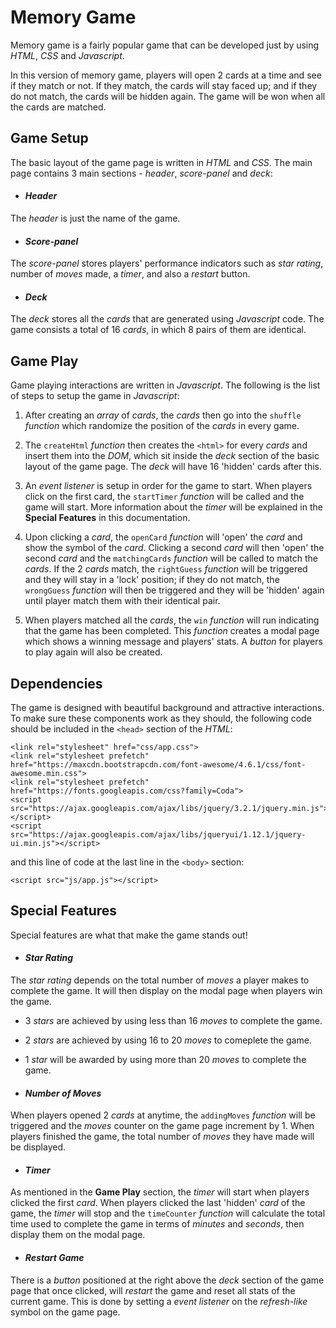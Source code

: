 
# Memory Game
Memory game is a fairly popular game that can be developed just by using _HTML_,
_CSS_ and _Javascript_.

In this version of memory game, players will open 2 cards
at a time and see if they match or not. If they match, the cards will stay
faced up; and if they do not match, the cards will be hidden again. The game
will be won when all the cards are matched.

## Game Setup
The basic layout of the game page is written in _HTML_ and _CSS_. The main page
contains 3 main sections - _header_, _score-panel_ and _deck_:
- #### _Header_
The _header_ is just the name of the game.
- #### _Score-panel_
The _score-panel_ stores players' performance indicators such as _star rating_,
number of _moves_ made, a _timer_, and also a _restart_ button.
- #### _Deck_
The _deck_ stores all the _cards_ that are generated using _Javascript_ code.
The game consists a total of 16 _cards_, in which 8 pairs of them are identical.

## Game Play
Game playing interactions are written in _Javascript_. The following is the
list of steps to setup the game in _Javascript_:
1. After creating an _array_ of _cards_, the _cards_ then go into the `shuffle`
_function_ which randomize the position of the _cards_ in every game.

2. The `createHtml` _function_ then creates the `<html>` for every _cards_ and
insert them into the _DOM_, which sit inside the _deck_ section of the basic
layout of the game page. The _deck_ will have 16 'hidden' cards after this.

3. An _event listener_ is setup in order for the game to start. When players
click on the first card, the `startTimer` _function_ will be called and the game
will start. More information about the _timer_ will be explained in the
**Special Features** in this documentation.

4. Upon clicking a _card_, the `openCard` _function_ will 'open' the _card_ and
show the symbol of the _card_. Clicking a second _card_ will then 'open' the
second _card_ and the `matchingCards` _function_ will be called to match the
_cards_. If the 2 _cards_ match, the `rightGuess` _function_ will be triggered
and they will stay in a 'lock' position; if they do not match, the `wrongGuess`
_function_ will then be triggered and they will be 'hidden' again until player
match them with their identical pair.

5. When players matched all the _cards_, the `win` _function_ will run
indicating that the game has been completed. This _function_ creates a modal
page which shows a winning message and players' stats. A _button_ for players
to play again will also be created.   

## Dependencies
The game is designed with beautiful background and attractive interactions. To
make sure these components work as they should, the following code should be
included in the `<head>` section of the _HTML_:
```
<link rel="stylesheet" href="css/app.css">
<link rel="stylesheet prefetch" href="https://maxcdn.bootstrapcdn.com/font-awesome/4.6.1/css/font-awesome.min.css">
<link rel="stylesheet prefetch" href="https://fonts.googleapis.com/css?family=Coda">
<script src="https://ajax.googleapis.com/ajax/libs/jquery/3.2.1/jquery.min.js"></script>
<script src="https://ajax.googleapis.com/ajax/libs/jqueryui/1.12.1/jquery-ui.min.js"></script>
```
and this line of code at the last line in the `<body>` section:
```
<script src="js/app.js"></script>
```

## Special Features

Special features are what that make the game stands out!

- #### _Star Rating_
The _star rating_ depends on the total number of _moves_ a player makes to
complete the game. It will then display on the modal page when players win the
game.

  - 3 _stars_ are achieved by using less than 16 _moves_ to complete the game.
  - 2 _stars_ are achieved by using 16 to 20 _moves_ to comeplete the game.
  - 1 _star_ will be awarded by using more than 20 _moves_ to complete the game.

- #### _Number of Moves_
When players opened 2 _cards_ at anytime, the `addingMoves` _function_ will be
triggered and the _moves_ counter on the game page increment by 1. When players
finished the game, the total number of _moves_ they have made will be displayed.

- #### _Timer_
As mentioned in the **Game Play** section, the _timer_ will start when players
clicked the first _card_. When players clicked the last 'hidden' _card_ of the
game, the _timer_ will stop and the `timeCounter` _function_ will calculate
the total time used to complete the game in terms of _minutes_ and _seconds_,
then display them on the modal page.

- #### _Restart Game_
There is a _button_ positioned at the right above the _deck_ section of the game
page that once clicked, will _restart_ the game and reset all stats of the
current game. This is done by setting a _event listener_ on the _refresh-like_
symbol on the game page.
